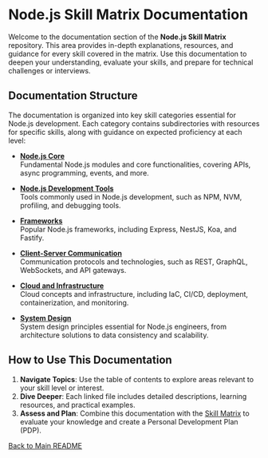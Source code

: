 # Node.js Skill Matrix Documentation

Welcome to the documentation section of the **Node.js Skill Matrix** repository. This area provides in-depth explanations, resources, and guidance for every skill covered in the matrix. Use this documentation to deepen your understanding, evaluate your skills, and prepare for technical challenges or interviews.

## Documentation Structure

The documentation is organized into key skill categories essential for Node.js development. Each category contains subdirectories with resources for specific skills, along with guidance on expected proficiency at each level:

- **[Node.js Core](./core/)**  
  Fundamental Node.js modules and core functionalities, covering APIs, async programming, events, and more.

- **[Node.js Development Tools](./development-tools/)**  
  Tools commonly used in Node.js development, such as NPM, NVM, profiling, and debugging tools.

- **[Frameworks](./frameworks/)**  
  Popular Node.js frameworks, including Express, NestJS, Koa, and Fastify.

- **[Client-Server Communication](./client-server/)**  
  Communication protocols and technologies, such as REST, GraphQL, WebSockets, and API gateways.

- **[Cloud and Infrastructure](./cloud-infrastructure/)**  
  Cloud concepts and infrastructure, including IaC, CI/CD, deployment, containerization, and monitoring.

- **[System Design](./system-design/)**  
  System design principles essential for Node.js engineers, from architecture solutions to data consistency and scalability.

## How to Use This Documentation

1. **Navigate Topics**: Use the table of contents to explore areas relevant to your skill level or interest.
2. **Dive Deeper**: Each linked file includes detailed descriptions, learning resources, and practical examples.
3. **Assess and Plan**: Combine this documentation with the [Skill Matrix](../MATRIX.md) to evaluate your knowledge and create a Personal Development Plan (PDP).

[Back to Main README](../README.md)
